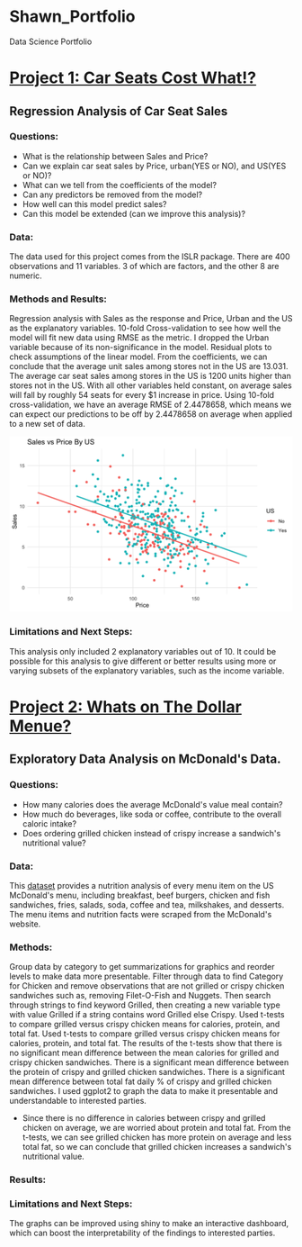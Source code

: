 # Shawn_Portfolio
Data Science Portfolio 
# [Project 1: Car Seats Cost What!?](https://github.com/ModelBehavior/Car_Seat_Sales/blob/main/Project1.Rmd)
## Regression Analysis of Car Seat Sales
### Questions:
- What is the relationship between Sales and Price?
- Can we explain car seat sales by Price, urban(YES or NO), and US(YES or NO)?
- What can we tell from the coefficients of the model?
- Can any predictors be removed from the model?
- How well can this model predict sales?
- Can this model be extended (can we improve this analysis)?
### Data:
The data used for this project comes from the ISLR package. There are 400 observations and 11 variables. 3 of which are factors, and the other 8 are numeric.
### Methods and Results:
Regression analysis with Sales as the response and Price, Urban and the US as the explanatory variables. 
10-fold Cross-validation to see how well the model will fit new data using RMSE as the metric.
I dropped the Urban variable because of its non-significance in the model.
Residual plots to check assumptions of the linear model.
From the coefficients, we can conclude that the average unit sales among stores not in the US are 13.031.
The average car seat sales among stores in the US is 1200 units higher than stores not in the US.
With all other variables held constant, on average sales will fall by roughly 54 seats for every $1 increase in price.
Using 10-fold cross-validation, we have an average RMSE of 2.4478658, which means we can expect our predictions to be off by 2.4478658 on average when applied to a new set of data.

![](/images/project1_image)

### Limitations and Next Steps:
This analysis only included 2 explanatory variables out of 10. It could be possible for this analysis to give different or better results using more or varying subsets of the explanatory variables, such as the income variable.

# [Project 2: Whats on The Dollar Menue?](https://github.com/ModelBehavior/McDonalds_EDA)
## Exploratory Data Analysis on McDonald's Data.
### Questions:
- How many calories does the average McDonald's value meal contain?
- How much do beverages, like soda or coffee, contribute to the overall caloric intake?
- Does ordering grilled chicken instead of crispy increase a sandwich's nutritional value?
### Data:
This [dataset](https://www.kaggle.com/mcdonalds/nutrition-facts) provides a nutrition analysis of every menu item on the US McDonald's menu, including breakfast, beef burgers, chicken and fish sandwiches, fries, salads, soda, coffee and tea, milkshakes, and desserts. The menu items and nutrition facts were scraped from the McDonald's website.
### Methods:
Group data by category to get summarizations for graphics and reorder levels to make data more presentable. Filter through data to find Category for Chicken and remove observations that are not grilled or crispy chicken sandwiches such as, removing Filet-O-Fish and Nuggets. Then search through strings to find keyword Grilled, then creating a new variable type with value Grilled if a string contains word Grilled else Crispy. Used t-tests to compare grilled versus crispy chicken means for calories, protein, and total fat. Used t-tests to compare grilled versus crispy chicken means for calories, protein, and total fat. The results of the t-tests show that there is no significant mean difference between the mean calories for grilled and crispy chicken sandwiches. There is a significant mean difference between the protein of crispy and grilled chicken sandwiches. There is a significant mean difference between total fat daily %  of crispy and grilled chicken sandwiches. I used ggplot2 to graph the data to make it presentable and understandable to interested parties.
- Since there is no difference in calories between crispy and grilled chicken on average, we are worried about protein and total fat. From the t-tests, we can see grilled chicken has more protein on average and less total fat, so we can conclude that grilled chicken increases a sandwich's nutritional value.
### Results:
### Limitations and Next Steps:
The graphs can be improved using shiny to make an interactive dashboard, which can boost the interpretability of the findings to interested parties.
